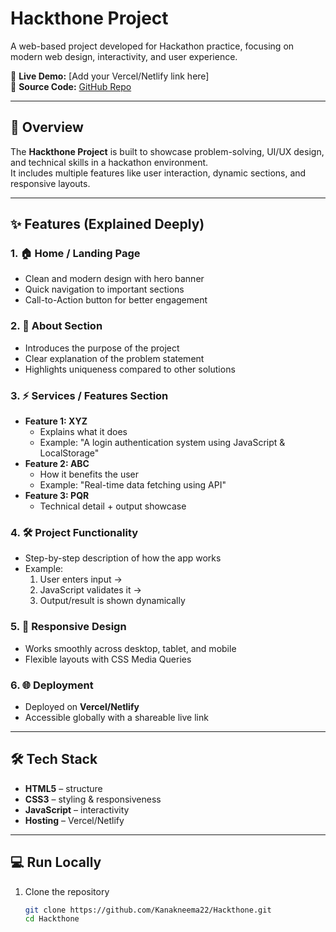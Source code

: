 # Hackthone Project     
   
A web-based project developed for Hackathon practice, focusing on modern web design, interactivity, and user experience.  

🔗 **Live Demo:** [Add your Vercel/Netlify link here]  
📂 **Source Code:** [GitHub Repo](https://github.com/Kanakneema22/Hackthone)  

---

## 📖 Overview  

The **Hackthone Project** is built to showcase problem-solving, UI/UX design, and technical skills in a hackathon environment.  
It includes multiple features like user interaction, dynamic sections, and responsive layouts.  

---

## ✨ Features (Explained Deeply)  

### 1. 🏠 Home / Landing Page  
- Clean and modern design with hero banner  
- Quick navigation to important sections  
- Call-to-Action button for better engagement  

### 2. 📑 About Section  
- Introduces the purpose of the project  
- Clear explanation of the problem statement  
- Highlights uniqueness compared to other solutions  

### 3. ⚡ Services / Features Section  
- **Feature 1: XYZ**  
  - Explains what it does  
  - Example: "A login authentication system using JavaScript & LocalStorage"  
- **Feature 2: ABC**  
  - How it benefits the user  
  - Example: "Real-time data fetching using API"  
- **Feature 3: PQR**  
  - Technical detail + output showcase  

### 4. 🛠️ Project Functionality  
- Step-by-step description of how the app works  
- Example:  
  1. User enters input →  
  2. JavaScript validates it →  
  3. Output/result is shown dynamically  

### 5. 📱 Responsive Design  
- Works smoothly across desktop, tablet, and mobile  
- Flexible layouts with CSS Media Queries  

### 6. 🌐 Deployment  
- Deployed on **Vercel/Netlify**  
- Accessible globally with a shareable live link  

---

## 🛠️ Tech Stack  

- **HTML5** – structure  
- **CSS3** – styling & responsiveness  
- **JavaScript** – interactivity  
- **Hosting** – Vercel/Netlify  

---

## 💻 Run Locally  

1. Clone the repository  
   ```bash
   git clone https://github.com/Kanakneema22/Hackthone.git
   cd Hackthone
